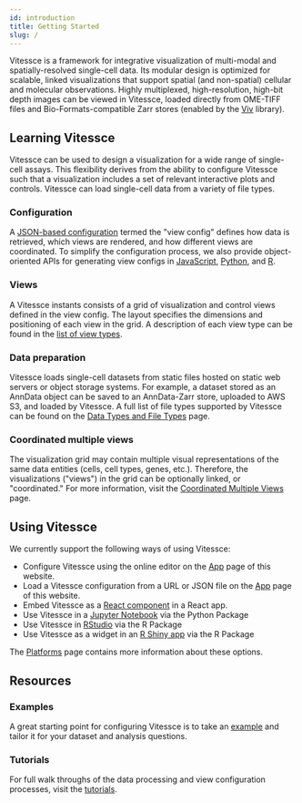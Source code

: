 ```yaml
---
id: introduction
title: Getting Started
slug: /
---
```


Vitessce is a framework for integrative visualization of multi-modal and spatially-resolved single-cell data.
Its modular design is optimized for scalable, linked visualizations that support spatial (and non-spatial) cellular and molecular observations.
Highly multiplexed, high-resolution, high-bit depth images can be viewed in Vitessce, loaded directly from OME-TIFF files and Bio-Formats-compatible Zarr stores (enabled by the [Viv](http://viv.gehlenborglab.org/) library).

## Learning Vitessce

Vitessce can be used to design a visualization for a wide range of single-cell assays.
This flexibility derives from the ability to configure Vitessce such that a visualization includes a set of relevant interactive plots and controls.
Vitessce can load single-cell data from a variety of file types.

### Configuration

A [JSON-based configuration](/docs/view-config-json/) termed the "view config" defines how data is retrieved, which views are rendered, and how different views are coordinated.
To simplify the configuration process, we also provide object-oriented APIs for generating view configs in [JavaScript](/docs/view-config-js/), [Python](https://vitessce.github.io/vitessce-python/api_config.html), and [R](https://vitessce.github.io/vitessceR/reference/VitessceConfig.html#examples).

### Views

A Vitessce instants consists of a grid of visualization and control views defined in the view config. The layout specifies the dimensions and positioning of each view in the grid. A description of each view type can be found in the [list of view types](/docs/components/).

### Data preparation

Vitessce loads single-cell datasets from static files hosted on static web servers or object storage systems.
For example, a dataset stored as an AnnData object can be saved to an AnnData-Zarr store, uploaded to AWS S3, and loaded by Vitessce.
A full list of file types supported by Vitessce can be found on the [Data Types and File Types](/docs/data-types-file-types/) page.

### Coordinated multiple views

The visualization grid may contain multiple visual representations of the same data entities (cells, cell types, genes, etc.). Therefore, the visualizations ("views") in the grid can be optionally linked, or "coordinated." For more information, visit the [Coordinated Multiple Views](/docs/coordination/) page.

## Using Vitessce

We currently support the following ways of using Vitessce:

- Configure Vitessce using the online editor on the [App](/#?edit=true) page of this website.
- Load a Vitessce configuration from a URL or JSON file on the [App](/#?edit=true) page of this website.
- Embed Vitessce as a [React component](/docs/js-overview/) in a React app.
- Use Vitessce in a [Jupyter Notebook](/docs/platforms/#python-jupyter-widget) via the Python Package
- Use Vitessce in [RStudio](/docs/platforms/#r-htmlwidget) via the R Package
- Use Vitessce as a widget in an [R Shiny app](/docs/platforms/#r-htmlwidget) via the R Package

The [Platforms](/docs/platforms/) page contains more information about these options.

## Resources

### Examples

A great starting point for configuring Vitessce is to take an [example](/examples/) and tailor it for your dataset and analysis questions.

### Tutorials

For full walk throughs of the data processing and view configuration processes, visit the [tutorials](/docs/tutorials/).
